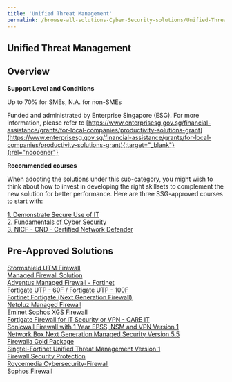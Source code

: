 ```yaml
---
title: 'Unified Threat Management'
permalink: /browse-all-solutions-Cyber-Security-solutions/Unified-Threat-Management
---
```


## Unified Threat Management
## Overview

**Support Level and Conditions**

Up to 70% for SMEs, N.A. for non-SMEs

Funded and administrated by Enterprise Singapore (ESG). For more information, please refer to
[https://www.enterprisesg.gov.sg/financial-assistance/grants/for-local-companies/productivity-solutions-grant](https://www.enterprisesg.gov.sg/financial-assistance/grants/for-local-companies/productivity-solutions-grant){:target="_blank"}{:rel="noopener"}

**Recommended courses**

When adopting the solutions under this sub-category, you might wish to think about how to invest in developing the right skillsets to complement the new solution for better performance. Here are three SSG-approved courses to start with:

<a href='https://courses.enterprisejobskills.gov.sg/Course_Internet/CourseDetail/Demonstrate-Secure-Use-8'  target='_blank' rel='noopener'>1. Demonstrate Secure Use of IT</a><br>
<a href='https://courses.enterprisejobskills.gov.sg/Course_Internet/CourseDetail/Fundamentals-Cyber-Security-2'  target='_blank' rel='noopener'>2. Fundamentals of Cyber Security</a><br>
<a href='https://courses.enterprisejobskills.gov.sg/Course_Internet/CourseDetail/NICF-CND-Certified-Network-Defender-SF-2'  target='_blank' rel='noopener'>3. NICF - CND - Certified Network Defender</a><br>

## Pre-Approved Solutions

<a href='/productivity-solutions-grant/solutionrepo/solution521' target='_blank'>Stormshield UTM Firewall</a><br>
<a href='/productivity-solutions-grant/solutionrepo/solution1276' target='_blank'>Managed Firewall Solution</a><br>
<a href='/productivity-solutions-grant/solutionrepo/solution1799' target='_blank'>Adventus Managed Firewall - Fortinet </a><br>
<a href='/productivity-solutions-grant/solutionrepo/solution1808' target='_blank'>Fortigate UTP - 60F / Fortigate UTP - 100F</a><br>
<a href='/productivity-solutions-grant/solutionrepo/solution1908' target='_blank'>Fortinet Fortigate (Next Generation Firewall)</a><br>
<a href='/productivity-solutions-grant/solutionrepo/solution2271' target='_blank'>Netpluz Managed Firewall </a><br>
<a href='/productivity-solutions-grant/solutionrepo/solution2382' target='_blank'>Eminet Sophos XGS Firewall</a><br>
<a href='/productivity-solutions-grant/solutionrepo/solution2398' target='_blank'>Fortigate Firewall for IT Security or VPN - CARE IT</a><br>
<a href='/productivity-solutions-grant/solutionrepo/solution2513' target='_blank'>Sonicwall Firewall with 1 Year EPSS, NSM and VPN Version 1</a><br>
<a href='/productivity-solutions-grant/solutionrepo/solution2545' target='_blank'>Network Box Next Generation Managed Security Version 5.5</a><br>
<a href='/productivity-solutions-grant/solutionrepo/solution2603' target='_blank'>Firewalla Gold Package</a><br>
<a href='/productivity-solutions-grant/solutionrepo/solution2651' target='_blank'>Singtel-Fortinet Unified Threat Management Version 1</a><br>
<a href='/productivity-solutions-grant/solutionrepo/solution2707' target='_blank'>Firewall Security Protection</a><br>
<a href='/productivity-solutions-grant/solutionrepo/solution2759' target='_blank'>Roycemedia Cybersecurity-Firewall</a><br>
<a href='/productivity-solutions-grant/solutionrepo/solution2831' target='_blank'>Sophos Firewall</a><br>
